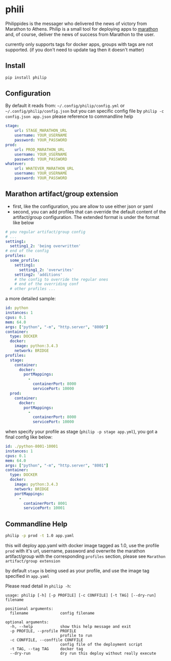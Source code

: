# phili
Philippides is the messager who delivered the news of victory from Marathon to Athens.
Philip is a small tool for deploying apps to [marathon](https://mesosphere.github.io/marathon/) and, of course, deliver the news of success from Marathon to the user.

currently only supports tags for docker apps, groups with tags are not supported. (if you don't need to update tag then it doesn't matter)

## Install
``` bash
pip install philip
```

## Configuration
By default it reads from:
`~/.config/philip/config.yml` or `~/.config/philip/config.json`
but you can specific config file by `philip -c config.json app.json` please reference to commandline help

``` yaml
stage:
    url: STAGE_MARATHON_URL
    username: YOUR_USERNAME
    password: YOUR_PASSWORD
prod:
    url: PROD_MARATHON_URL
    username: YOUR_USERNAME
    password: YOUR_PASSWORD
whatever:
    url: WHATEVER_MARATHON_URL
    username: YOUR_USERNAME
    password: YOUR_PASSWORD
```

## Marathon artifact/group extension
- first, like the configuration, you are allow to use either json or yaml
- second, you can add profiles that can override the default content of the artifact/group configuration. The extended format is under the format like below

``` yaml
# you regular artifact/group config
# ...
setting1:
  setting1_2: 'being overwritten'
# end of the config
profiles:
  some_profile:
    setting1:
      setting1_2: 'overwrites'
    setting2: 'additions'
    # the config to override the regular ones
    # end of the overriding conf
  # other profiles ...
```

a more detailed sample:
``` yaml
id: python
instances: 1
cpus: 0.1
mem: 64.0
args: ["python", "-m", "http.server", "8000"]
container:
  type: DOCKER
  docker:
    image: python:3.4.3
    network: BRIDGE
profiles:
  stage:
    container:
      docker:
        portMappings:
          -
            containerPort: 8000
            servicePort: 10000
  prod:
    container:
      docker:
        portMappings:
          -
            containerPort: 8000
            servicePort: 10000
```

when specify your profile as stage (`philip -p stage app.yml`), you got a final config like below:

``` yaml
id: ./python-8001-10001
instances: 1
cpus: 0.1
mem: 64.0
args: ["python", "-m", "http.server", "8001"]
container:
  type: DOCKER
  docker:
    image: python:3.4.3
    network: BRIDGE
    portMappings:
      -
        containerPort: 8001
        servicePort: 10001
```

## Commandline Help
``` bash
philip -p prod -t 1.0 app.yaml
```
this will deploy app.yaml with docker image tagged as 1.0, use the profile `prod` with it's url, username, password and overwrite the marathon artifact/group with the corresponding `profiles` section, please see `Marathon artifact/group extension`

by default `stage` is being used as your profile, and use the image tag specified in `app.yaml`

Please read detail in `philip -h`: 
```
usage: philip [-h] [-p PROFILE] [-c CONFFILE] [-t TAG] [--dry-run] filename

positional arguments:
  filename              config filename

optional arguments:
  -h, --help            show this help message and exit
  -p PROFILE, --profile PROFILE
                        profile to run
  -c CONFFILE, --conffile CONFFILE
                        config file of the deployment script
  -t TAG, --tag TAG     docker tag
  --dry-run             dry run this deploy without really execute
```

